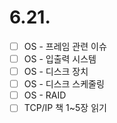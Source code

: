 # 6.21.

- [ ] OS - 프레임 관련 이슈
- [ ] OS - 입출력 시스템
- [ ] OS - 디스크 장치
- [ ] OS - 디스크 스케줄링
- [ ] OS - RAID
- [ ] TCP/IP 책 1~5장 읽기
